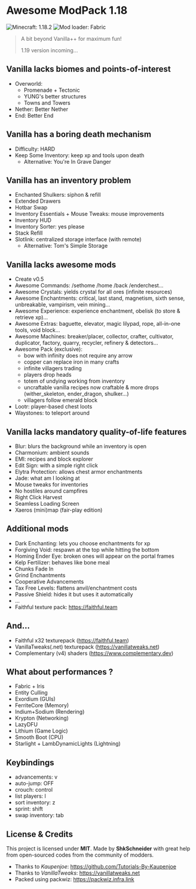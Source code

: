 # Awesome ModPack 1.18

![Minecraft: 1.18.2](https://img.shields.io/badge/minecraft-1.18.2-637f40?style=for-the-badge)
![Mod loader: Fabric](https://img.shields.io/badge/modloader-fabric-926c4d?style=for-the-badge)

> A bit beyond Vanilla++ for maximum fun!
> 
> 1.19 version incoming...

## Vanilla lacks biomes and points-of-interest

- Overworld:
  - Promenade + Tectonic
  - YUNG's better structures
  - Towns and Towers
- Nether: Better Nether
- End: Better End

## Vanilla has a boring death mechanism

- Difficulty: HARD
- Keep Some Inventory: keep xp and tools upon death
  - Alternative: You're In Grave Danger

## Vanilla has an inventory problem

- Enchanted Shulkers: siphon & refill
- Extended Drawers
- Hotbar Swap
- Inventory Essentials + Mouse Tweaks: mouse improvements
- Inventory HUD
- Inventory Sorter: yes please
- Stack Refill
- Slotlink: centralized storage interface (with remote)
  - Alternative: Tom's Simple Storage

## Vanilla lacks awesome mods

- Create v0.5
- Awesome Commands: /sethome /home /back /enderchest...
- Awesome Crystals: yields crystal for all ores (infinite resources)
- Awesome Enchantments: critical, last stand, magnetism, sixth sense, unbreakable, vampirism, vein mining...
- Awesome Experience: experience enchantment, obelisk (to store & retrieve xp)...
- Awesome Extras: baguette, elevator, magic lilypad, rope, all-in-one tools, void block...
- Awesome Machines: breaker/placer, collector, crafter, cultivator, duplicator, factory, quarry, recycler, refinery & detectors...
- Awesome Pack (exclusive):
  - bow with infinity does not require any arrow
  - copper can replace iron in many crafts
  - infinite villagers trading
  - players drop heads
  - totem of undying working from inventory
  - uncraftable vanilla recipes now craftable & more drops (wither_skeleton, ender_dragon, shulker...)
  - villagers follow emerald block
- Lootr: player-based chest loots
- Waystones: to teleport around

## Vanilla lacks mandatory quality-of-life features

- Blur: blurs the background while an inventory is open
- Charmonium: ambient sounds
- EMI: recipes and block explorer
- Edit Sign: with a simple right click
- Elytra Protection: allows chest armor enchantments
- Jade: what am I looking at
- Mouse tweaks for inventories
- No hostiles around campfires
- Right Click Harvest
- Seamless Loading Screen
- Xaeros (mini)map (fair-play edition)

## Additional mods

- Dark Enchanting: lets you choose enchantments for xp
- Forgiving Void: respawn at the top while hitting the bottom
- Homing Ender Eye: broken ones will appear on the portal frames
- Kelp Fertilizer: behaves like bone meal
- Chunks Fade In
- Grind Enchantments
- Cooperative Advancements
- Tax Free Levels: flattens anvil/enchantment costs
- Passive Shield: hides it but uses it automatically
- ...
- Faithful texture pack: https://faithful.team

## And...

- Faithful x32 texturepack (https://faithful.team)
- VanillaTweaks(.net) texturepack (https://vanillatweaks.net)
- Complementary (v4) shaders (https://www.complementary.dev)
 
## What about performances ?

- Fabric + Iris
- Entity Culling
- Exordium (GUIs)
- FerriteCore (Memory)
- Indium+Sodium (Rendering)
- Krypton (Networking)
- LazyDFU
- Lithium (Game Logic)
- Smooth Boot (CPU)
- Starlight + LambDynamicLights (Lightning)

## Keybindings

- advancements: v
- auto-jump: OFF
- crouch: control
- list players: l
- sort inventory: z
- sprint: shift
- swap inventory: tab

## License & Credits

This project is licensed under **MIT**.
Made by **ShkSchneider** with great help from open-sourced codes from the community of modders.

- Thanks to *Kaupenjoe*: https://github.com/Tutorials-By-Kaupenjoe
- Thanks to *VanillaTweaks*: https://vanillatweaks.net
- Packed using packwiz: https://packwiz.infra.link
